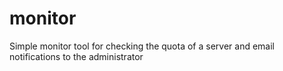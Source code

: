 # monitor
Simple monitor tool for checking the quota of a server and email notifications to the administrator
